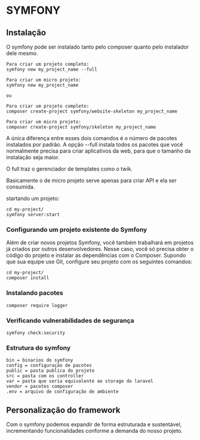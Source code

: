 # SYMFONY

## Instalação

O symfony pode ser instalado tanto pelo composer quanto pelo instalador dele mesmo.

    Para criar um projeto completo:
    symfony new my_project_name --full

    Para criar um micro projeto:
    symfony new my_project_name

    ou

    Para criar um projeto completo:
    composer create-project symfony/website-skeleton my_project_name

    Para criar um micro projeto:
    composer create-project symfony/skeleton my_project_name

A única diferença entre esses dois comandos é o número de pacotes instalados por padrão. A opção --full instala todos os pacotes que você normalmente precisa para criar aplicativos da web, para que o tamanho da instalação seja maior.

O full traz o gerenciador de templates como o twik.

Basicamente o de micro projeto serve apenas para criar API e ela ser consumida.

startando um projeto:

    cd my-project/
    symfony server:start

### Configurando um projeto existente do Symfony

Além de criar novos projetos Symfony, você também trabalhará em projetos já criados por outros desenvolvedores. Nesse caso, você só precisa obter o código do projeto e instalar as dependências com o Composer. Supondo que sua equipe use Git, configure seu projeto com os seguintes comandos:

    cd my-project/
    composer install

### Instalando pacotes

    composer require logger

### Verificando vulnerabilidades de segurança

    symfony check:security

### Estrutura do symfony

    bin = binarios do symfony
    config = configuração de pacotes
    public = pasta publica do projeto
    src = pasta com os controller
    var = pasta que seria equivalente ao storage do laravel
    vendor = pacotes composer
    .env = arquivo de configuração de ambiente

## Personalização do framework

Com o symfony podemos expandir de forma estruturada e sustentável, incrementando funcionalidades conforme a demanda do nosso projeto.


